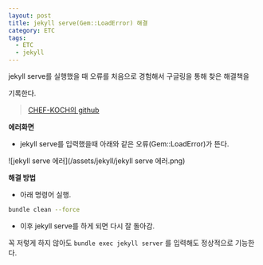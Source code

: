 ```yaml
---
layout: post
title: jekyll serve(Gem::LoadError) 해결
category: ETC
tags:
  - ETC
  - jekyll
---
```




jekyll serve를 실행했을 때 오류를 처음으로 경험해서 구글링을 통해 찾은 해결책을

기록한다.

> [CHEF-KOCH의 github](https://github.com/CHEF-KOCH/CHEF-KOCH.github.io)



**에러화면**

- jekyll serve를 입력했을때 아래와 같은 오류(Gem::LoadError)가 뜬다.

![jekyll serve 에러](/assets/jekyll/jekyll serve 에러.png)



**해결 방법**

- 아래 명령어 실행.

```bash
bundle clean --force
```

- 이후 jekyll serve를 하게 되면 다시 잘 돌아감.



꼭 저렇게 하지 않아도 ```bundle exec jekyll server``` 를 입력해도 정상적으로 기능한다.
